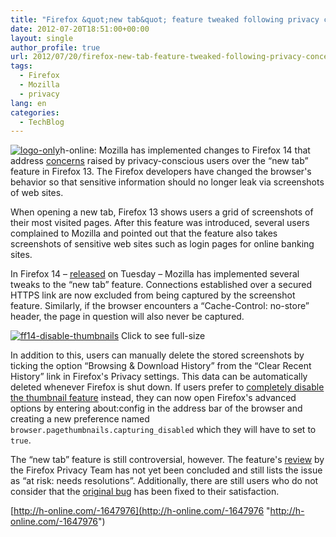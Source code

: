 ```yaml
---
title: "Firefox &quot;new tab&quot; feature tweaked following privacy concerns"
date: 2012-07-20T18:51:00+00:00
layout: single
author_profile: true
url: 2012/07/20/firefox-new-tab-feature-tweaked-following-privacy-concerns/
tags:
  - Firefox
  - Mozilla
  - privacy
lang: en
categories: 
  - TechBlog
---
```

[![logo-only](http://lh4.ggpht.com/-Vs1N-QXO-yE/UAmhme-tVBI/AAAAAAAAGiY/yeR00KFYMXY/logo-only_thumb%25255B2%25255D.png?imgmax=800 "logo-only")](http://lh3.ggpht.com/-mOB6Xw8pB0s/UAmhiB3Z2rI/AAAAAAAAGiQ/SQb5QKQkwrk/s1600-h/logo-only%25255B4%25255D.png)h-online: Mozilla has implemented changes to Firefox 14 that address [concerns](http://www.h-online.com/news/item/Security-concerns-over-Firefox-s-new-tab-thumbnail-feature-1625761.html) raised by privacy-conscious users over the “new tab” feature in Firefox 13. The Firefox developers have changed the browser's behavior so that sensitive information should no longer leak via screenshots of web sites. 

When opening a new tab, Firefox 13 shows users a grid of screenshots of their most visited pages. After this feature was introduced, several users complained to Mozilla and pointed out that the feature also takes screenshots of sensitive web sites such as login pages for online banking sites. 

In Firefox 14 – [released](/2012/07/17/firefox-thunderbird-panda-and-more-updates/) on Tuesday – Mozilla has implemented several tweaks to the “new tab” feature. Connections established over a secured HTTPS link are now excluded from being captured by the screenshot feature. Similarly, if the browser encounters a “Cache-Control: no-store” header, the page in question will also never be captured. 

[![ff14-disable-thumbnails](http://lh3.ggpht.com/-uHXYVrmJNmQ/UAmhr002gWI/AAAAAAAAGio/cES40okqeEY/ff14-disable-thumbnails_thumb%25255B3%25255D.png?imgmax=800 "ff14-disable-thumbnails")](http://lh4.ggpht.com/-3mGp6xueJl0/UAmhpEjefJI/AAAAAAAAGig/NkDuqA-_qd8/s1600-h/ff14-disable-thumbnails%25255B5%25255D.png) Click to see full-size

In addition to this, users can manually delete the stored screenshots by ticking the option “Browsing & Download History” from the “Clear Recent History” link in Firefox's Privacy settings. This data can be automatically deleted whenever Firefox is shut down. If users prefer to [completely disable the thumbnail feature](https://bugzilla.mozilla.org/show_bug.cgi?id=726347) instead, they can now open Firefox's advanced options by entering about:config in the address bar of the browser and creating a new preference named `browser.pagethumbnails.capturing_disabled` which they will have to set to `true`. 

The “new tab” feature is still controversial, however. The feature's [review](https://wiki.mozilla.org/Privacy/Reviews/New_Tab) by the Firefox Privacy Team has not yet been concluded and still lists the issue as “at risk: needs resolutions”. Additionally, there are still users who do not consider that the [original bug](https://bugzilla.mozilla.org/show_bug.cgi?id=754608) has been fixed to their satisfaction. 

[http://h-online.com/-1647976](http://h-online.com/-1647976 "http://h-online.com/-1647976")